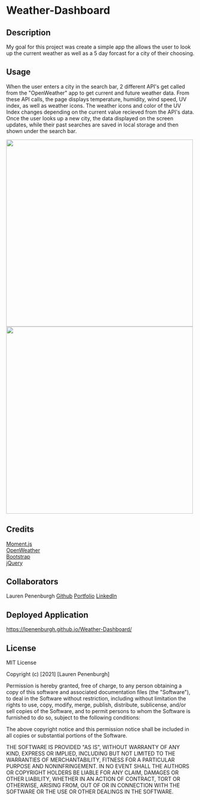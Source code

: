 # Weather-Dashboard

## Description
My goal for this project was create a simple app the allows the user to look up the current weather as well as a 5 day forcast for a city of their choosing. 

## Usage
When the user enters a city in the search bar, 2 different API's get called from the "OpenWeather" app to get current and future weather data. From these API calls, the page displays temperature, humidity, wind speed, UV index, as well as weather icons. The weather icons and color of the UV Index changes depending on the current value recieved from the API's data.  Once the user looks up a new city, the data displayed on the screen updates, while their past searches are saved in local storage and then shown under the search bar. 


 <img src="https://i.imgur.com/wF0lUGp.png" width="500">
 <br>
<img src="https://i.imgur.com/CwiFn2y.png" width="500">


## Credits
 <a href="https://momentjs.com">Moment.js</a>
 <br>
 <a href="https://openweathermap.org">OpenWeather</a>
 <br>
  <a href="https://getbootstrap.com/">Bootstrap</a>
  <br>
  <a href="https://api.jquery.com/">jQuery</a>

## Collaborators 
Lauren Penenburgh
<a href="https://github.com/lpenenburgh">Github</a>
<a href="https://lpenenburgh.github.io/responsive-portfolio/">Portfolio</a>
<a href="https://www.linkedin.com/in/lauren-penenburgh-00852a99/">LinkedIn</a>


## Deployed Application

https://lpenenburgh.github.io/Weather-Dashboard/

## License
MIT License

Copyright (c) [2021] [Lauren Penenburgh]

Permission is hereby granted, free of charge, to any person obtaining a copy
of this software and associated documentation files (the "Software"), to deal
in the Software without restriction, including without limitation the rights
to use, copy, modify, merge, publish, distribute, sublicense, and/or sell
copies of the Software, and to permit persons to whom the Software is
furnished to do so, subject to the following conditions:

The above copyright notice and this permission notice shall be included in all
copies or substantial portions of the Software.

THE SOFTWARE IS PROVIDED "AS IS", WITHOUT WARRANTY OF ANY KIND, EXPRESS OR
IMPLIED, INCLUDING BUT NOT LIMITED TO THE WARRANTIES OF MERCHANTABILITY,
FITNESS FOR A PARTICULAR PURPOSE AND NONINFRINGEMENT. IN NO EVENT SHALL THE
AUTHORS OR COPYRIGHT HOLDERS BE LIABLE FOR ANY CLAIM, DAMAGES OR OTHER
LIABILITY, WHETHER IN AN ACTION OF CONTRACT, TORT OR OTHERWISE, ARISING FROM,
OUT OF OR IN CONNECTION WITH THE SOFTWARE OR THE USE OR OTHER DEALINGS IN THE
SOFTWARE.